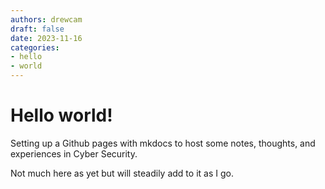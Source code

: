 ```yaml
---
authors: drewcam
draft: false 
date: 2023-11-16
categories:
- hello
- world
---
```


# Hello world!

Setting up a Github pages with mkdocs to host some notes, thoughts, and experiences in Cyber Security.

Not much here as yet but will steadily add to it as I go.
